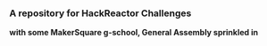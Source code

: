### A repository for HackReactor Challenges

**with some MakerSquare g-school, General Assembly sprinkled in**
